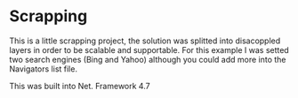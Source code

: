 # Scrapping
This is a little scrapping project, the solution was splitted into disacoppled layers in order to be scalable and supportable.
For this example I was setted two search engines (Bing and Yahoo) although you could add more into the Navigators list file.

This was built into Net. Framework 4.7

